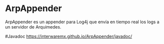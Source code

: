 # ArpAppender
ArpAppender es un appender para Log4j que envía en tiempo real los logs a un servidor de Arquimedes.

#Javadoc
https://interwaremx.github.io/ArpAppender/javadoc/
